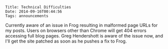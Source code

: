    Title: Technical Difficulties
    Date: 2014-09-16T00:44:56
    Tags: announcements

Currently aware of an issue in Frog resulting in malformed page URLs for my posts. Users on browsers other than Chrome will get 404 errors accessing full blog pages. Greg Hendershott is aware of the issue now, and I'll get the site patched as soon as he pushes a fix to Frog. 
